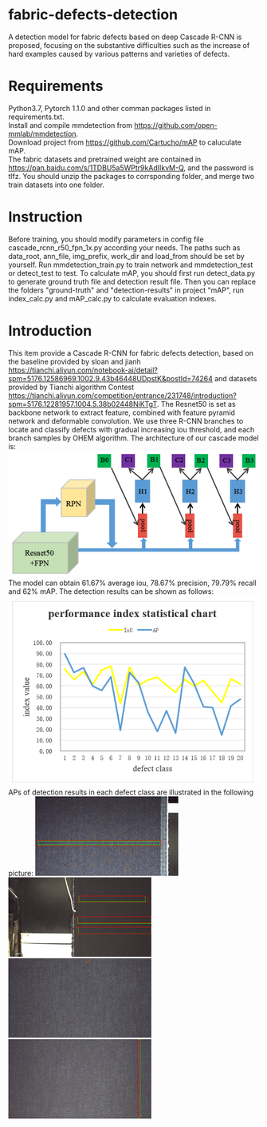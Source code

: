 # fabric-defects-detection
A detection model for fabric defects based on deep Cascade R-CNN is proposed, focusing on the substantive difficulties such as the increase of hard examples caused by various patterns and varieties of defects.<br>

# Requirements
Python3.7, Pytorch 1.1.0 and other comman packages listed in requirements.txt.<br>
Install and compile mmdetection from <https://github.com/open-mmlab/mmdetection>.<br>
Download project from <https://github.com/Cartucho/mAP> to caluculate mAP.<br>
The fabric datasets and pretrained weight are contained in <https://pan.baidu.com/s/1TDBU5a5WPtr9kAdIIkvM-Q>, and the password is tlfz. You should unzip the packages to corrsponding folder, and merge two train datasets into one folder.

# Instruction
Before training, you should modify parameters in config file cascade_rcnn_r50_fpn_1x.py according your needs. The paths such as data_root, ann_file, img_prefix, work_dir and load_from should be set by yourself. Run mmdetection_train.py to train network and mmdetection_test or detect_test to test. To calculate mAP, you should first run detect_data.py to generate ground truth file and detection result file. Then you can replace the folders "ground-truth" and "detection-results" in project "mAP", run index_calc.py and mAP_calc.py to calculate evaluation indexes.

# Introduction
This item provide a Cascade R-CNN for fabric defects detection, based on the baseline provided by sloan and jianh <https://tianchi.aliyun.com/notebook-ai/detail?spm=5176.12586969.1002.9.43b46448UDpstK&postId=74264> and datasets provided by Tianchi algorithm Contest <https://tianchi.aliyun.com/competition/entrance/231748/introduction?spm=5176.12281957.1004.5.38b02448NiKTgT>. The Resnet50 is set as backbone network to extract feature, combined with feature pyramid network and deformable convolution. We use three 
R-CNN branches to locate and classify defects with gradual increasing iou threshold, and each branch samples by OHEM algorithm. The architecture of our cascade model is:
![Alt text](https://github.com/348632874/fabric-defects-detection/blob/master/picture/architecture.jpg)
The model can obtain 61.67% average iou, 78.67% precision, 79.79% recall and 62% mAP. The detection results can be shown as follows:
![Alt text](https://github.com/348632874/fabric-defects-detection/blob/master/picture/mAP.jpg)
APs of detection results in each defect class are illustrated in the following picture: 
![Alt text](https://github.com/348632874/fabric-defects-detection/blob/master/picture/result_1.jpg)
![Alt text](https://github.com/348632874/fabric-defects-detection/blob/master/picture/result_2.jpg)
![Alt text](https://github.com/348632874/fabric-defects-detection/blob/master/picture/result_3.jpg)
![Alt text](https://github.com/348632874/fabric-defects-detection/blob/master/picture/result_4.jpg)
